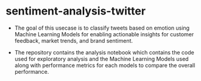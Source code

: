 # sentiment-analysis-twitter

- The goal of this usecase is to classify tweets based on emotion using Machine Learning Models for enabling actionable insights for customer feedback, market trends, and brand sentiment.

- The repository contains the analysis notebook which contains the code used for exploratory analysis and the Machine Learning Models used along with performance metrics for each models to compare the overall performance.

